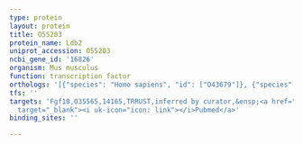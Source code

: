 ```yaml
---
type: protein
layout: protein
title: O55203
protein_name: Ldb2
uniprot_accession: O55203
ncbi_gene_id: '16826'
organism: Mus musculus
function: transcription factor
orthologs: '[{"species": "Homo sapiens", "id": ["O43679"]}, {"species": "Rattus norvegicus", "id": ["E9PTQ0"]}]'
tfs: ''
targets: 'Fgf10,O35565,14165,TRRUST,inferred by curator,&ensp;<a href="https://www.ncbi.nlm.nih.gov/pubmed/?term=29087512%5Buid%5D+OR+22411555%5Buid%5D"
  target="_blank"><i uk-icon="icon: link"></i>Pubmed</a>'
binding_sites: ''

---
```

